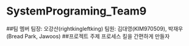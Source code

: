 # SystemPrograming_Team9
##팀 멤버
팀장: 오강산(rightkingleftking)
팀원: 김대영(KIM970509), 박재우(Bread Park, Jawoos)
##프로젝트 주제
프로세스 킬을 간편하게 만들자
